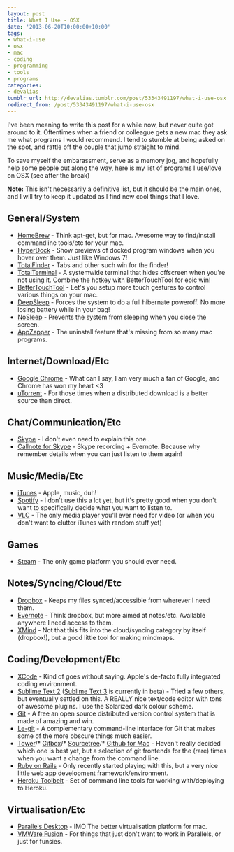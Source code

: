 ```yaml
---
layout: post
title: What I Use - OSX
date: '2013-06-20T10:00:00+10:00'
tags:
- what-i-use
- osx
- mac
- coding
- programming
- tools
- programs
categories:
- devalias
tumblr_url: http://devalias.tumblr.com/post/53343491197/what-i-use-osx
redirect_from: /post/53343491197/what-i-use-osx
---
```

I've been meaning to write this post for a while now, but never quite got around to it. Oftentimes when a friend or colleague gets a new mac they ask me what programs I would recommend. I tend to stumble at being asked on the spot, and rattle off the couple that jump straight to mind.

To save myself the embarassment, serve as a memory jog, and hopefully help some people out along the way, here is my list of programs I use/love on OSX (see after the break)

**Note:** This isn't necessarily a definitive list, but it should be the main ones, and I will try to keep it updated as I find new cool things that I love.

## General/System

* [HomeBrew](http://brew.sh/) - Think apt-get, but for mac. Awesome way to find/install commandline tools/etc for your mac.
* [HyperDock](https://bahoom.com/hyperdock/) - Show previews of docked program windows when you hover over them. Just like Windows 7!
* [TotalFinder](http://totalfinder.binaryage.com/) - Tabs and other such win for the finder!
* [TotalTerminal](http://totalterminal.binaryage.com/) - A systemwide terminal that hides offscreen when you're not using it. Combine the hotkey with BetterTouchTool for epic win!
* [BetterTouchTool](https://www.boastr.net/) - Let's you setup more touch gestures to control various things on your mac.
* [DeepSleep](http://www.axoniclabs.com/DeepSleep/) - Forces the system to do a full hibernate poweroff. No more losing battery while in your bag!
* [NoSleep](https://github.com/integralpro/nosleep) - Prevents the system from sleeping when you close the screen.
* [AppZapper](http://www.appzapper.com/) - The uninstall feature that's missing from so many mac programs.

## Internet/Download/Etc

* [Google Chrome](https://www.google.com/chrome/) - What can I say, I am very much a fan of Google, and Chrome has won my heart <3
* [uTorrent](http://ll.www.utorrent.com/intl/en/) - For those times when a distributed download is a better source than direct.

## Chat/Communication/Etc

* [Skype](https://www.skype.com/en/) - I don't even need to explain this one..
* [Callnote for Skype](http://www.kandasoft.com/home/kanda-apps/callnote-skype-call-recorder) - Skype recording + Evernote. Because why remember details when you can just listen to them again!

## Music/Media/Etc

* [iTunes](https://www.apple.com/au/itunes/) - Apple, music, duh!
* [Spotify](https://www.spotify.com/us/) - I don't use this a lot yet, but it's pretty good when you don't want to specifically decide what you want to listen to.
* [VLC](https://www.videolan.org/vlc/index.html) - The only media player you'll ever need for video (or when you don't want to clutter iTunes with random stuff yet)

## Games

* [Steam](http://store.steampowered.com/about/) - The only game platform you should ever need.

## Notes/Syncing/Cloud/Etc

* [Dropbox](https://www.dropbox.com/) - Keeps my files synced/accessible from wherever I need them.
* [Evernote](https://evernote.com/) - Think dropbox, but more aimed at notes/etc. Available anywhere I need access to them.
* [XMind](https://www.xmind.net/) - Not that this fits into the cloud/syncing category by itself (dropbox!), but a good little tool for making mindmaps.

## Coding/Development/Etc

* [XCode](https://developer.apple.com/xcode/) - Kind of goes without saying. Apple's de-facto fully integrated coding environment.
* [Sublime Text 2](https://www.sublimetext.com/2) ([Sublime Text 3](https://www.sublimetext.com/3) is currently in beta) - Tried a few others, but eventually settled on this. A REALLY nice text/code editor with tons of awesome plugins. I use the Solarized dark colour scheme.
* [Git](https://git-scm.com/) - A free an open source distributed version control system that is made of amazing and win.
* [Le-git](http://www.git-legit.org/) - A complementary command-line interface for Git that makes some of the more obscure things much easier.
* [Tower](https://www.git-tower.com/)/* [Gitbox](http://gitboxapp.com/)/* [Sourcetree](https://www.sourcetreeapp.com/)/* [Github for Mac](https://desktop.github.com/) - Haven't really decided which one is best yet, but a selection of git frontends for the (rare) times when you want a change from the command line.
* [Ruby on Rails](http://rubyonrails.org/) - Only recently started playing with this, but a very nice little web app development framework/environment.
* [Heroku Toolbelt](https://toolbelt.heroku.com/) - Set of command line tools for working with/deploying to Heroku.

## Virtualisation/Etc

* [Parallels Desktop](https://www.parallels.com/products/desktop/) - IMO The better virtualisation platform for mac.
* [VMWare Fusion](https://www.vmware.com/products/fusion/) - For things that just don't want to work in Parallels, or just for funsies.
